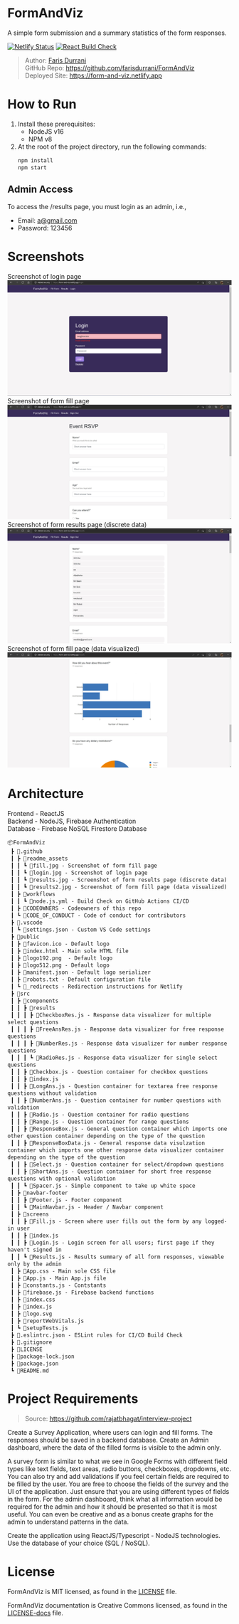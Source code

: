# FormAndViz

A simple form submission and a summary statistics of the form responses.

[![Netlify Status](https://api.netlify.com/api/v1/badges/c54ad53b-a05c-461f-a5e3-f749f8390ce4/deploy-status)](https://app.netlify.com/sites/form-and-viz/deploys)
[![React Build Check](https://github.com/farisdurrani/FormAndViz/actions/workflows/node.js.yml/badge.svg)](https://github.com/farisdurrani/FormAndViz/actions/workflows/node.js.yml)

> Author: [Faris Durrani](https://github.com/farisdurrani) </br>
> GitHub Repo: https://github.com/farisdurrani/FormAndViz <br/>
> Deployed Site: https://form-and-viz.netlify.app

# How to Run

1. Install these prerequisites:
   - NodeJS v16
   - NPM v8
2. At the root of the project directory, run the following commands:
   ```
   npm install
   npm start
   ```

## Admin Access

To access the /results page, you must login as an admin, i.e.,

- Email: a@gmail.com
- Password: 123456

# Screenshots
Screenshot of login page
![](.github/readme_assets/login.jpg)
Screenshot of form fill page
![](.github/readme_assets/fill.jpg)
Screenshot of form results page (discrete data)
![](.github/readme_assets/results.jpg)
Screenshot of form fill page (data visualized)
![](.github/readme_assets/results2.jpg)

# Architecture

Frontend - ReactJS </br>
Backend - NodeJS, Firebase Authentication </br>
Database - Firebase NoSQL Firestore Database

```
📦FormAndViz
 ┣ 📂.github
 ┃ ┣ 📂readme_assets
 ┃ ┃ ┗ 📜fill.jpg - Screenshot of form fill page
 ┃ ┃ ┗ 📜login.jpg - Screenshot of login page
 ┃ ┃ ┗ 📜results.jpg - Screenshot of form results page (discrete data)
 ┃ ┃ ┗ 📜results2.jpg - Screenshot of form fill page (data visualized)
 ┃ ┣ 📂workflows
 ┃ ┃ ┗ 📜node.js.yml - Build Check on GitHub Actions CI/CD
 ┃ ┣ 📜CODEOWNERS - Codeowners of this repo
 ┃ ┗ 📜CODE_OF_CONDUCT - Code of conduct for contributors
 ┣ 📂.vscode
 ┃ ┗ 📜settings.json - Custom VS Code settings
 ┣ 📂public
 ┃ ┣ 📜favicon.ico - Default logo
 ┃ ┣ 📜index.html - Main sole HTML file
 ┃ ┣ 📜logo192.png  - Default logo
 ┃ ┣ 📜logo512.png - Default logo
 ┃ ┣ 📜manifest.json - Default logo serializer
 ┃ ┣ 📜robots.txt - Default configuration file
 ┃ ┗ 📜_redirects - Redirection instructions for Netlify
 ┣ 📂src
 ┃ ┣ 📂components
 ┃ ┃ ┣ 📂results
 ┃ ┃ ┃ ┣ 📜CheckboxRes.js - Response data visualizer for multiple select questions
 ┃ ┃ ┃ ┣ 📜FreeAnsRes.js - Response data visualizer for free response questions
 ┃ ┃ ┃ ┣ 📜NumberRes.js - Response data visualizer for number response questions
 ┃ ┃ ┃ ┗ 📜RadioRes.js - Response data visualizer for single select questions
 ┃ ┃ ┣ 📜Checkbox.js - Question container for checkbox questions
 ┃ ┃ ┣ 📜index.js
 ┃ ┃ ┣ 📜LongAns.js - Question container for textarea free response questions without validation
 ┃ ┃ ┣ 📜NumberAns.js - Question container for number questions with validation
 ┃ ┃ ┣ 📜Radio.js - Question container for radio questions
 ┃ ┃ ┣ 📜Range.js - Question container for range questions
 ┃ ┃ ┣ 📜ResponseBox.js - General question container which imports one other question container depending on the type of the question
 ┃ ┃ ┣ 📜ResponseBoxData.js - General response data visulzation container which imports one other response data visualizer container depending on the type of the question
 ┃ ┃ ┣ 📜Select.js - Question container for select/dropdown questions
 ┃ ┃ ┣ 📜ShortAns.js - Question container for short free response questions with optional validation
 ┃ ┃ ┗ 📜Spacer.js - Simple component to take up white space
 ┃ ┣ 📂navbar-footer
 ┃ ┃ ┣ 📜Footer.js - Footer component
 ┃ ┃ ┗ 📜MainNavbar.js - Header / Navbar component
 ┃ ┣ 📂screens
 ┃ ┃ ┣ 📜Fill.js - Screen where user fills out the form by any logged-in user
 ┃ ┃ ┣ 📜index.js
 ┃ ┃ ┣ 📜Login.js - Login screen for all users; first page if they haven't signed in
 ┃ ┃ ┗ 📜Results.js - Results summary of all form responses, viewable only by the admin
 ┃ ┣ 📜App.css - Main sole CSS file
 ┃ ┣ 📜App.js - Main App.js file
 ┃ ┣ 📜constants.js - Contstants
 ┃ ┣ 📜firebase.js - Firebase backend functions
 ┃ ┣ 📜index.css
 ┃ ┣ 📜index.js
 ┃ ┣ 📜logo.svg
 ┃ ┣ 📜reportWebVitals.js
 ┃ ┗ 📜setupTests.js
 ┣ 📜.eslintrc.json - ESLint rules for CI/CD Build Check
 ┣ 📜.gitignore
 ┣ 📜LICENSE
 ┣ 📜package-lock.json
 ┣ 📜package.json
 ┗ 📜README.md
```

# Project Requirements

> Source: https://github.com/rajatbhagat/interview-project

Create a Survey Application, where users can login and fill forms. The responses should be saved in a backend database. Create an Admin dashboard, where the data of the filled forms is visible to the admin only.

A survey form is similar to what we see in Google Forms with different field types like text fields, text areas, radio buttons, checkboxes, dropdowns, etc. You can also try and add validations if you feel certain fields are required to be filled by the user. You are free to choose the fields of the survey and the UI of the application. Just ensure that you are using different types of fields in the form. For the admin dashboard, think what all information would be required for the admin and how it should be presented so that it is most useful. You can even be creative and as a bonus create graphs for the admin to understand patterns in the data.

Create the application using ReactJS/Typescript - NodeJS technologies. Use the database of your choice (SQL / NoSQL).

# License

FormAndViz is MIT licensed, as found in the [LICENSE](./LICENSE) file.

FormAndViz documentation is Creative Commons licensed, as found in the [LICENSE-docs](./.github/LICENSE-docs) file.
